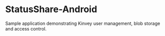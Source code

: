 StatusShare-Android
==================

Sample application demonstrating Kinvey user management, blob storage and access control.